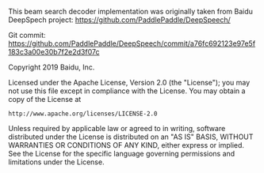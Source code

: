 This beam search decoder implementation was originally taken from Baidu DeepSpech project:
https://github.com/PaddlePaddle/DeepSpeech/

Git commit: https://github.com/PaddlePaddle/DeepSpeech/commit/a76fc692123e97e5f183c3a00e30b7f2e2d3f07c


Copyright 2019 Baidu, Inc.

Licensed under the Apache License, Version 2.0 (the "License");
you may not use this file except in compliance with the License.
You may obtain a copy of the License at

    http://www.apache.org/licenses/LICENSE-2.0

Unless required by applicable law or agreed to in writing, software
distributed under the License is distributed on an "AS IS" BASIS,
WITHOUT WARRANTIES OR CONDITIONS OF ANY KIND, either express or implied.
See the License for the specific language governing permissions and
limitations under the License.
